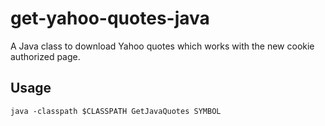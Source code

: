# get-yahoo-quotes-java

A Java class to download Yahoo quotes which works with the new cookie authorized page.



## Usage


```
java -classpath $CLASSPATH GetJavaQuotes SYMBOL
```

